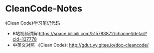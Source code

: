 # CleanCode-Notes
《Clean Code》学习笔记代码

* B站视频讲解:https://space.bilibili.com/515783872/channel/detail?cid=137778
* 中英文对照 《Clean Code》: http://gdut_yy.gitee.io/doc-cleancode/ 

